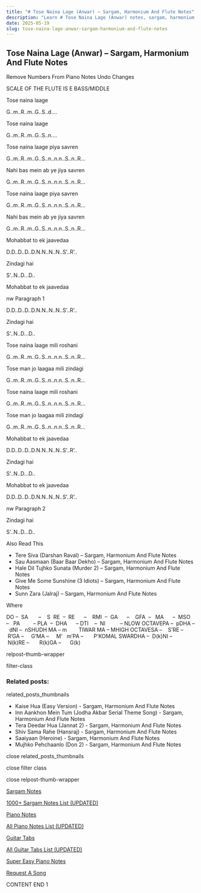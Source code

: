 ```yaml
---
title: "# Tose Naina Lage (Anwar) – Sargam, Harmonium And Flute Notes"
description: "Learn # Tose Naina Lage (Anwar) notes, sargam, harmonium notations and flute notes. Easy step-by-step tutorial for beginners."
date: 2025-05-19
slug: tose-naina-lage-anwar-sargam-harmonium-and-flute-notes
---
```


## Tose Naina Lage (Anwar) – Sargam, Harmonium And Flute Notes

Remove Numbers From Piano Notes
Undo Changes

SCALE OF THE FLUTE IS E BASS/MIDDLE

Tose naina laage

G..m..R..m..G..S..d….

Tose naina laage

G..m..R..m..G..S..n….

Tose naina laage piya savren

G..m..R..m..G..S..n..n.n..S..n..R…

Nahi bas mein ab ye jiya savren

G..m..R..m..G..S..n..n.n..S..n..R…

Tose naina laage piya savren

G..m..R..m..G..S..n..n.n..S..n..R…

Nahi bas mein ab ye jiya savren

G..m..R..m..G..S..n..n.n..S..n..R…

Mohabbat to ek jaavedaa

D.D..D..D..D.N.N..N..N..S’..R’..

Zindagi hai

S’..N..D…D..

Mohabbat to ek jaavedaa

nw Paragraph 1

D.D..D..D..D.N.N..N..N..S’..R’..

Zindagi hai

S’..N..D…D..

Tose naina laage mili roshani

G..m..R..m..G..S..n..n.n..S..n..R…

Tose man jo laagaa mili zindagi

G..m..R..m..G..S..n..n.n..S..n..R…

Tose naina laage mili roshani

G..m..R..m..G..S..n..n.n..S..n..R…

Tose man jo laagaa mili zindagi

G..m..R..m..G..S..n..n.n..S..n..R…

Mohabbat to ek jaavedaa

D.D..D..D..D.N.N..N..N..S’..R’..

Zindagi hai

S’..N..D…D..

Mohabbat to ek jaavedaa

D.D..D..D..D.N.N..N..N..S’..R’..

nw Paragraph 2

Zindagi hai

S’..N..D…D..

Also Read This

* Tere Siva (Darshan Raval) – Sargam, Harmonium And Flute Notes
* Sau Aasmaan (Baar Baar Dekho) – Sargam, Harmonium And Flute Notes
* Hale Dil Tujhko Sunata (Murder 2) – Sargam, Harmonium And Flute Notes
* Give Me Some Sunshine (3 Idiots) – Sargam, Harmonium And Flute Notes
* Sunn Zara (Jalraj) – Sargam, Harmonium And Flute Notes

Where

DO –  SA       –    S  RE  –  RE      –    RMI  –  GA      –    GFA  –   MA      –  MSO  –   PA         – PLA  –  DHA      – DTI    –  NI          – NLOW OCTAVEPA –  pDHA –  dNI –  nSHUDH MA – m        TIWAR MA – MHIGH OCTAVESA –    S’RE –     R’GA –     G’MA –     M’   m’PA –       P’KOMAL SWARDHA –  D(k)NI –       N(k)RE –       R(k)GA –      G(k)

relpost-thumb-wrapper

filter-class

### Related posts:

related_posts_thumbnails

* Kaise Hua (Easy Version) - Sargam, Harmonium And Flute Notes
* Inn Aankhon Mein Tum (Jodha Akbar Serial Theme Song) - Sargam, Harmonium And Flute Notes
* Tera Deedar Hua (Jannat 2) - Sargam, Harmonium And Flute Notes
* Shiv Sama Rahe (Hansraj) - Sargam, Harmonium And Flute Notes
* Saaiyaan (Heroine) - Sargam, Harmonium And Flute Notes
* Mujhko Pehchaanlo (Don 2) - Sargam, Harmonium And Flute Notes

close related_posts_thumbnails

close filter class

close relpost-thumb-wrapper

[Sargam Notes](/sargam-notes.html)

[1000+ Sargam Notes List (UPDATED)](/all-songs-list-sargam-notes.html)

[Piano Notes](/piano-notes.html)

[All Piano Notes List (UPDATED)](/all-songs-list-piano-notes.html)

[Guitar Tabs](/guitar-tabs.html)

[All Guitar Tabs List (UPDATED)](/all-songs-list-guitar-tabs.html)

[Super Easy Piano Notes](https://studywall.in/)

[Request A Song](/request-a-song.html)

CONTENT END 1


